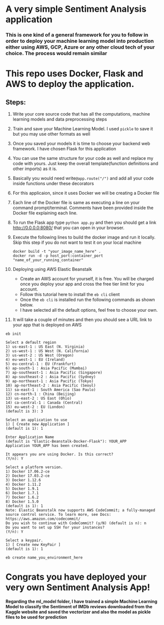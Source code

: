# A very simple Sentiment Analysis application

### This is one kind of a general framework for you to follow in order to deploy your machine learning model into production either using AWS, GCP, Azure or any other cloud tech of your choice. The process would remain similar

# This repo uses Docker, Flask and AWS to deploy the application.

## Steps:

1. Write your core source code that has all the computations, machine learning models and data preprocessing steps
2. Train and save your Machine Learning Model. I used ````pickle```` to save it but you may use other formats as well
3. Once you saved your models it is time to choose your backend web framework. I have chosen Flask for this application
4. You can use the same structure for your code as well and replace my code with yours. Just keep the overall template(function definitions and other imports) as it is.
5. Basically you would need write```@app.route("/")``` and add all your code inside functions under these decorators
6. For this applicaion, since it uses Docker we will be creating a Docker file
7. Each line of the Docker file is same as executing a line on your command prompt/terminal. Comments have been provided inside the Docker file explaining each line.
8. To run the Flask app type ```python app.py``` and then you should get a link http://0.0.0.0:8080/ that you can open in your browser.
9. Execute the following lines to build the docker image and run it locally. Skip this step if you do not want to test it on your local machine
    ```
    docker build -t "your_image_name_here" .
    docker run -d -p host_port:container_port "name_of_your_running_container"
    ```
8. Deploying using AWS Elastic Beanstalk
    - Create an AWS account for yourself, it is free. You will be charged once you deploy your app and cross the free tier limit for you account.
    - Follow this tutorial here to install the ````eb cli```` client 
    - Once the ````eb cli```` is installed run the following commands as shown below.
    - I have selected all the default options, feel free to choose your own.

9. It will take a couple of minutes and then you should see a URL link to your app that is deployed on AWS
```
eb init

Select a default region
1) us-east-1 : US East (N. Virginia)
2) us-west-1 : US West (N. California)
3) us-west-2 : US West (Oregon)
4) eu-west-1 : EU (Ireland)
5) eu-central-1 : EU (Frankfurt)
6) ap-south-1 : Asia Pacific (Mumbai)
7) ap-southeast-1 : Asia Pacific (Singapore)
8) ap-southeast-2 : Asia Pacific (Sydney)
9) ap-northeast-1 : Asia Pacific (Tokyo)
10) ap-northeast-2 : Asia Pacific (Seoul)
11) sa-east-1 : South America (Sao Paulo)
12) cn-north-1 : China (Beijing)
13) us-east-2 : US East (Ohio)
14) ca-central-1 : Canada (Central)
15) eu-west-2 : EU (London)
(default is 3): 3

Select an application to use
1) [ Create new Application ]
(default is 1): 1

Enter Application Name
(default is "Elastic-Beanstalk-Docker-Flask"): YOUR_APP
Application YOUR_APP has been created.

It appears you are using Docker. Is this correct?
(Y/n): Y

Select a platform version.
1) Docker 17.06.2-ce
2) Docker 17.03.2-ce
3) Docker 1.12.6
4) Docker 1.11.2
5) Docker 1.9.1
6) Docker 1.7.1
7) Docker 1.6.2
8) Docker 1.5.0
(default is 1): 1
Note: Elastic Beanstalk now supports AWS CodeCommit; a fully-managed source control service. To learn more, see Docs: https://aws.amazon.com/codecommit/
Do you wish to continue with CodeCommit? (y/N) (default is n): n
Do you want to set up SSH for your instances?
(Y/n): Y

Select a keypair.
1) [ Create new KeyPair ]
(default is 1): 1

eb create name_you_environment_here

```
# Congrats you have deployed your very own Sentiment Analysis App!

#### Regarding the ****ml_model**** folder, I have trained a simple Machine Learning Model to classify the Sentiment of IMDb reviews downloaded from the Kaggle website and saved the vectorizer and also the model as pickle files to be used for prediction




